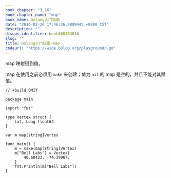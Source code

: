 ```yaml
---
book_chapter: "3.16"
book_chapter_name: "map"
book_name: Golang入门指南
date: "2016-02-26 17:46:26.9809445 +0800 CST"
description: ""
disqus_identifier: book000103016
slug: ""
title: Golang入门指南-map
codeurl: "https://wide.b3log.org/playground/.go"
---
```





map 映射键到值。

map 在使用之前必须用 `make` 来创建；值为 `nil` 的 map 是空的，并且不能对其赋值。

```
// +build OMIT

package main

import "fmt"

type Vertex struct {
	Lat, Long float64
}

var m map[string]Vertex

func main() {
	m = make(map[string]Vertex)
	m["Bell Labs"] = Vertex{
		40.68433, -74.39967,
	}
	fmt.Println(m["Bell Labs"])
}

```

